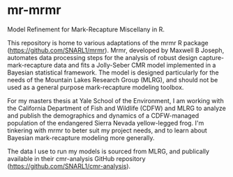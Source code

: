 # mr-mrmr
Model Refinement for Mark-Recapture Miscellany in R. 

This repository is home to various adaptations of the mrmr R package (https://github.com/SNARL1/mrmr). 
Mrmr, developed by Maxwell B Joseph, automates data processing steps for the analysis of robust design capture-mark-recapture data and fits a Jolly-Seber CMR model implemented in a Bayesian statistical framework.
The model is designed particularly for the needs of the Mountain Lakes Research Group (MLRG), and should not be used as a general purpose mark-recapture modeling toolbox. 

For my masters thesis at Yale School of the Environment, I am working with the California Department of Fish and Wildlife (CDFW) and MLRG to analyze and publish the demographics and dynamics of a CDFW-managed population of the endangered Sierra Nevada yellow-legged frog. I'm tinkering with mrmr to beter suit my project needs, and to learn about Bayesian mark-recapture modeling more generally. 

The data I use to run my models is sourced from MLRG, and publically available in their cmr-analysis GitHub repository (https://github.com/SNARL1/cmr-analysis). 
